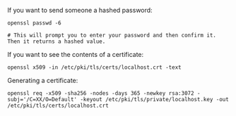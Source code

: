 If you want to send someone a hashed password:
```
openssl passwd -6

# This will prompt you to enter your password and then confirm it.  Then it returns a hashed value.
```

If you want to see the contents of a certificate:
```
openssl x509 -in /etc/pki/tls/certs/localhost.crt -text
```

Generating a certificate:
```
openssl req -x509 -sha256 -nodes -days 365 -newkey rsa:3072 -subj='/C=XX/O=Default' -keyout /etc/pki/tls/private/localhost.key -out /etc/pki/tls/certs/localhost.crt
```
